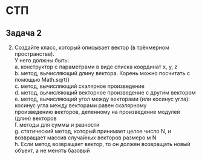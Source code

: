 # СТП
## Задача 2
2)	Создайте класс, который описывает вектор (в трёхмерном пространстве).  
У него должны быть:  
a.	конструктор с параметрами в виде списка координат x, y, z  
b.	метод, вычисляющий длину вектора. Корень можно посчитать с помощью Math.sqrt()  
c.	метод, вычисляющий скалярное произведение  
d.	метод, вычисляющий векторное произведение с другим вектором  
e.	метод, вычисляющий угол между векторами (или косинус угла): косинус угла между векторами равен скалярному  
    произведению векторов, деленному на произведение модулей (длин) векторов  
f.	методы для суммы и разности  
g.	статический метод, который принимает целое число N, и возвращает массив случайных векторов размеро м N  
h.	Если метод возвращает вектор, то он должен возвращать новый объект, а не менять базовый